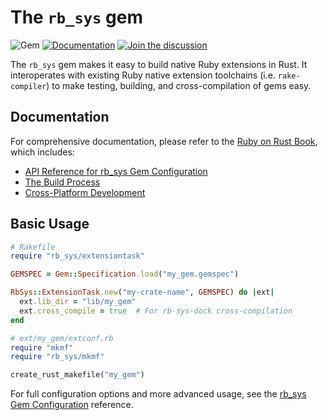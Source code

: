 # The `rb_sys` gem

![Gem](https://img.shields.io/gem/v/rb_sys)
[![Documentation](https://img.shields.io/badge/docs-rdoc.info-blue.svg)](https://www.rubydoc.info/gems/rb_sys/frames)
[![Join the discussion](https://img.shields.io/badge/slack-chat-blue.svg)](https://join.slack.com/t/oxidize-rb/shared_invite/zt-16zv5tqte-Vi7WfzxCesdo2TqF_RYBCw)

The `rb_sys` gem makes it easy to build native Ruby extensions in Rust. It interoperates with existing Ruby native extension toolchains (i.e. `rake-compiler`) to make testing, building, and cross-compilation of gems easy.

## Documentation

For comprehensive documentation, please refer to the [Ruby on Rust Book](https://oxidize-rb.github.io/rb-sys/), which includes:

- [API Reference for rb_sys Gem Configuration](https://oxidize-rb.github.io/rb-sys/api-reference/rb-sys-gem-config.html)
- [The Build Process](https://oxidize-rb.github.io/rb-sys/build-process.html) 
- [Cross-Platform Development](https://oxidize-rb.github.io/rb-sys/cross-platform.html)

## Basic Usage

```ruby
# Rakefile
require "rb_sys/extensiontask"

GEMSPEC = Gem::Specification.load("my_gem.gemspec")

RbSys::ExtensionTask.new("my-crate-name", GEMSPEC) do |ext|
  ext.lib_dir = "lib/my_gem"
  ext.cross_compile = true  # For rb-sys-dock cross-compilation
end
```

```ruby
# ext/my_gem/extconf.rb
require "mkmf"
require "rb_sys/mkmf"

create_rust_makefile("my_gem")
```

For full configuration options and more advanced usage, see the [rb_sys Gem Configuration](https://oxidize-rb.github.io/rb-sys/api-reference/rb-sys-gem-config.html) reference.